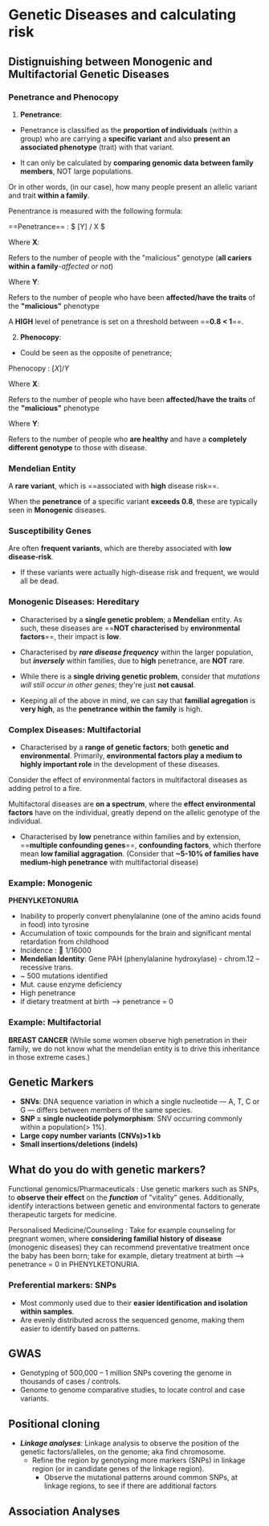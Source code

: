 # Genetic Diseases and calculating risk

## Distignuishing between Monogenic and Multifactorial Genetic Diseases

### Penetrance and Phenocopy

1. **Penetrance**:

- Penetrance is classified as the **proportion of individuals** (within a group) who are carrying a **specific variant** and also **present an associated phenotype** (trait) with that variant.

- It can only be calculated by **comparing genomic data between family members**, NOT large populations.

Or in other words, (in our case), how many people present an allelic variant and trait **within a family**. 

Penentrance is measured with the following formula:

==Penetrance==
: $ [Y] / X $

Where **X**:

Refers to the number of people with the "malicious" genotype (**all cariers within a family**-*affected or not*)

Where **Y**:

Refers to the number of people who have been **affected/have the traits** of the **"malicious"** phenotype

A **HIGH** level of penetrance is set on a threshold between ==**0.8 < 1**==.

2. **Phenocopy**:

- Could be seen as the opposite of penetrance;

Phenocopy
: $[X] / Y$

Where **X**:

Refers to the number of people who have been **affected/have the traits** of the **"malicious"** phenotype

Where **Y**:

Refers to the number of people who **are healthy** and have a **completely different genotype** to those with disease.

### Mendelian Entity

A **rare variant**, which is ==associated with **high** disease risk==.

When the **penetrance** of a specific variant **exceeds 0.8**, these are typically seen in **Monogenic** diseases.

### Susceptibility Genes

Are often **frequent variants**, which are thereby associated with **low disease-risk**. 

- If these variants were actually high-disease risk and frequent, we would all be dead.

### Monogenic Diseases: Hereditary

- Characterised by a **single genetic problem**; a **Mendelian** entity. As such, these diseases are ==**NOT characterised** by **environmental factors**==, their impact is **low**.

- Characterised by ***rare disease frequency*** within the larger population, but ***inversely*** within families, due to **high** penetrance, are **NOT** rare.

- While there is a **single driving genetic problem**, consider that *mutations will still occur in other genes*; they're just **not causal**.

- Keeping all of the above in mind, we can say that **familial agregation** is **very high**, as the **penetrance within the family** is high.

### Complex Diseases: Multifactorial

- Characterised by a **range of genetic factors**; both **genetic and environmental**. Primarily, **environmental factors play a medium to highly important role** in the development of these diseases.

Consider the effect of environmental factors in multifactoral diseases as adding petrol to a fire.

Multifactoral diseases are **on a spectrum**, where the **effect environmental factors** have on the individual, greatly depend on the allelic genotype of the individual.

- Characterised by **low** penetrance within families and by extension, ==**multiple confounding genes**==, **confounding factors**, which therfore mean **low familial aggragation**. (Consider that **~5-10% of families have medium-high penetrance** with multifactorial disease)

### Example: Monogenic

**PHENYLKETONURIA**
- Inability to properly convert phenylalanine (one of the amino acids found in food) into tyrosine
- Accumulation of toxic compounds for the brain and significant mental retardation from childhood
- Incidence :  1/16000
- **Mendelian Identity**: Gene PAH (phenylalanine hydroxylase) - chrom.12 – recessive trans. 
- ~ 500 mutations identified
- Mut. cause enzyme deficiency
- High penetrance
- if dietary treatment at birth --> penetrance = 0

### Example: Multifactorial

**BREAST CANCER**
(While some women observe high penetration in their family, we do not know what the mendelian entity is to drive this inheritance in those extreme cases.)

## Genetic Markers

- **SNVs**: DNA sequence variation in which a single nucleotide — A, T, C or G — differs between members of the same species.
- **SNP = single nucleotide polymorphism**: SNV occurring commonly within a population(> 1%).
- **Large copy number variants (CNVs)>1 kb**
- **Small insertions/deletions (indels)**

## What do you do with genetic markers?

Functional genomics/Pharmaceuticals
: Use genetic markers such as SNPs, to **observe their effect** on the ***function*** of "vitality" genes. Additionally, identify interactions between genetic and environmental factors to generate therapeutic targets for medicine.

Personalised Medicine/Counseling
: Take for example counseling for pregnant women, where **considering familial history of disease** (monogenic diseases) they can recommend preventative treatment once the baby has been born; take for example, dietary treatment at birth --> penetrance = 0 in PHENYLKETONURIA.

### Preferential markers: SNPs

- Most commonly used due to their **easier identification and isolation within samples**. 
- Are evenly distributed across the sequenced genome, making them easier to identify based on patterns.

## GWAS

- Genotyping of 500,000 – 1 million SNPs covering the genome in thousands of cases / controls.
- Genome to genome comparative studies, to locate control and case variants.

## Positional cloning

- ***Linkage analyses***: Linkage analysis to observe the position of the genetic factors/alleles, on the genome; aka find chromosome.
    - Refine the region by genotyping more markers (SNPs) in linkage region (or in candidate genes of the linkage region).
        - Observe the mutational patterns around common SNPs, at linkage regions, to see if there are additional factors

## Association Analyses

